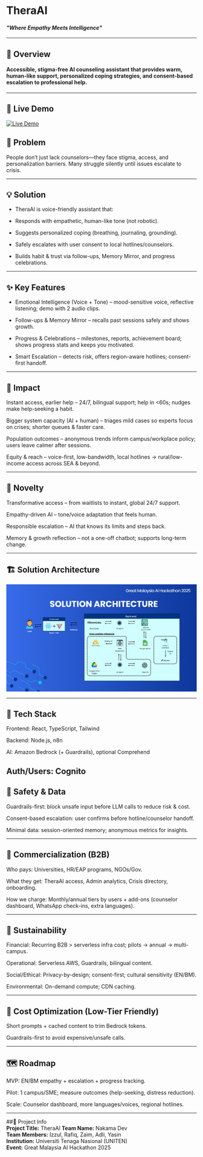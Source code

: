 # **TheraAI**  

#### *"Where Empathy Meets Intelligence"*  

---

## 📝 Overview  
#### Accessible, stigma-free AI counseling assistant that provides warm, human-like support, personalized coping strategies, and consent-based escalation to professional help.  

---

## 🚀 Live Demo
[![Live Demo](https://img.shields.io/badge/Live%20App-Amplify-blue?style=for-the-badge&logo=amazon-aws)](https://main.d2mgy2uaft7oez.amplifyapp.com/)

## 🔎 Problem

People don’t just lack counselors—they face stigma, access, and personalization barriers. Many struggle silently until issues escalate to crisis.


---

## 💡 Solution

- TheraAI is voice-friendly assistant that:

- Responds with empathetic, human-like tone (not robotic).

- Suggests personalized coping (breathing, journaling, grounding).

- Safely escalates with user consent to local hotlines/counselors.

- Builds habit & trust via follow-ups, Memory Mirror, and progress celebrations.

---

## ✨ Key Features

- Emotional Intelligence (Voice + Tone) – mood-sensitive voice, reflective listening; demo with 2 audio clips.

- Follow-ups & Memory Mirror – recalls past sessions safely and shows growth.

- Progress & Celebrations – milestones, reports, achievement board; shows progress stats and keeps you motivated.

- Smart Escalation – detects risk, offers region-aware hotlines; consent-first handoff.  
---

## 🧭 Impact 

Instant access, earlier help – 24/7, bilingual support; help in <60s; nudges make help-seeking a habit.

Bigger system capacity (AI + human) – triages mild cases so experts focus on crises; shorter queues & faster care.

Population outcomes – anonymous trends inform campus/workplace policy; users leave calmer after sessions.

Equity & reach – voice-first, low-bandwidth, local hotlines → rural/low-income access across SEA & beyond.

---

## 🚀 Novelty 

Transformative access – from waitlists to instant, global 24/7 support.

Empathy-driven AI – tone/voice adaptation that feels human.

Responsible escalation – AI that knows its limits and steps back.

Memory & growth reflection – not a one-off chatbot; supports long-term change.

---

## 🏗️ Solution Architecture 

![Solution Architecture](./solutionArch.jpg)  

---

## 🧰 Tech Stack

Frontend: React, TypeScript, Tailwind

Backend: Node.js, n8n

AI: Amazon Bedrock (+ Guardrails), optional Comprehend

Auth/Users: Cognito
---

## 🔐 Safety & Data

Guardrails-first: block unsafe input before LLM calls to reduce risk & cost.

Consent-based escalation: user confirms before hotline/counselor handoff.

Minimal data: session-oriented memory; anonymous metrics for insights.

---

## 💼 Commercialization (B2B)

Who pays: Universities, HR/EAP programs, NGOs/Gov.

What they get: TheraAI access, Admin analytics, Crisis directory, onboarding.

How we charge: Monthly/annual tiers by users + add-ons (counselor dashboard, WhatsApp check-ins, extra languages).

---

## 🌱 Sustainability

Financial: Recurring B2B > serverless infra cost; pilots → annual → multi-campus.

Operational: Serverless AWS, Guardrails, bilingual content.

Social/Ethical: Privacy-by-design; consent-first; cultural sensitivity (EN/BM).

Environmental: On-demand compute; CDN caching.

---

## 💸 Cost Optimization (Low-Tier Friendly)

Short prompts + cached content to trim Bedrock tokens.

Guardrails-first to avoid expensive/unsafe calls.

---

## 🗺️ Roadmap

MVP: EN/BM empathy + escalation + progress tracking.

Pilot: 1 campus/SME; measure outcomes (help-seeking, distress reduction).

Scale: Counselor dashboard, more languages/voices, regional hotlines.

---

##📄 Project Info  
**Project Title:** TheraAI 
**Team Name:** Nakama Dev  
**Team Members:** Izzul, Rafiq, Zaim, Adli, Yasin  
**Institution:** Universiti Tenaga Nasional (UNITEN)  
**Event:** Great Malaysia AI Hackathon 2025
